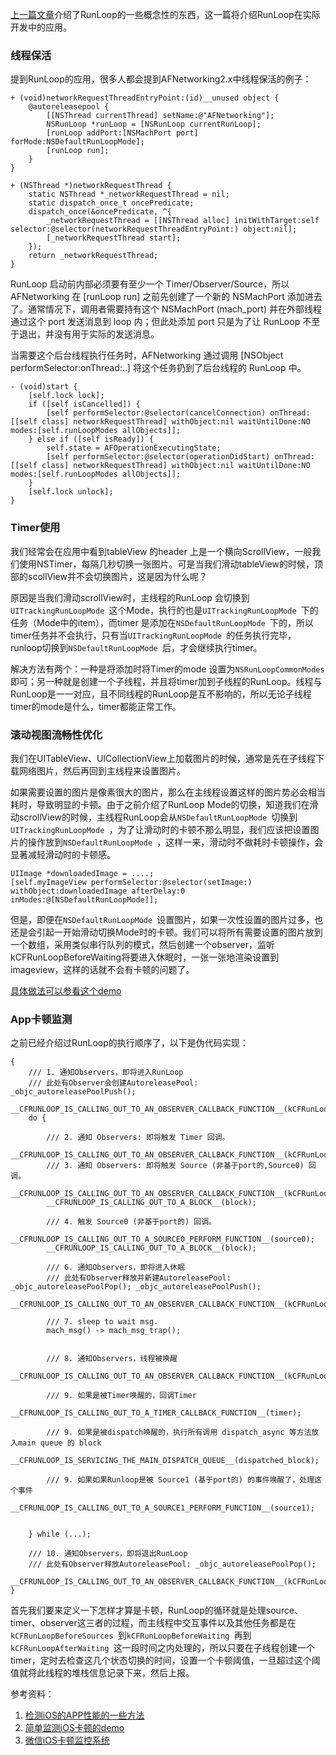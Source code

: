 [上一篇文章](https://chenjianlong93.github.io/2017/09/%E6%B7%B1%E5%85%A5%E7%90%86%E8%A7%A3RunLoop/)介绍了RunLoop的一些概念性的东西，这一篇将介绍RunLoop在实际开发中的应用。

### 线程保活
提到RunLoop的应用，很多人都会提到AFNetworking2.x中线程保活的例子：

```
+ (void)networkRequestThreadEntryPoint:(id)__unused object {
    @autoreleasepool {
        [[NSThread currentThread] setName:@"AFNetworking"];
        NSRunLoop *runLoop = [NSRunLoop currentRunLoop];
        [runLoop addPort:[NSMachPort port] forMode:NSDefaultRunLoopMode];
        [runLoop run];
    }
}
 
+ (NSThread *)networkRequestThread {
    static NSThread *_networkRequestThread = nil;
    static dispatch_once_t oncePredicate;
    dispatch_once(&oncePredicate, ^{
        _networkRequestThread = [[NSThread alloc] initWithTarget:self selector:@selector(networkRequestThreadEntryPoint:) object:nil];
        [_networkRequestThread start];
    });
    return _networkRequestThread;
}
```
RunLoop 启动前内部必须要有至少一个 Timer/Observer/Source，所以 AFNetworking 在 [runLoop run] 之前先创建了一个新的 NSMachPort 添加进去了。通常情况下，调用者需要持有这个 NSMachPort (mach_port) 并在外部线程通过这个 port 发送消息到 loop 内；但此处添加 port 只是为了让 RunLoop 不至于退出，并没有用于实际的发送消息。

当需要这个后台线程执行任务时，AFNetworking 通过调用 [NSObject performSelector:onThread:..] 将这个任务扔到了后台线程的 RunLoop 中。

```
- (void)start {
    [self.lock lock];
    if ([self isCancelled]) {
        [self performSelector:@selector(cancelConnection) onThread:[[self class] networkRequestThread] withObject:nil waitUntilDone:NO modes:[self.runLoopModes allObjects]];
    } else if ([self isReady]) {
        self.state = AFOperationExecutingState;
        [self performSelector:@selector(operationDidStart) onThread:[[self class] networkRequestThread] withObject:nil waitUntilDone:NO modes:[self.runLoopModes allObjects]];
    }
    [self.lock unlock];
}
```
### Timer使用
我们经常会在应用中看到tableView 的header 上是一个横向ScrollView，一般我们使用NSTimer，每隔几秒切换一张图片。可是当我们滑动tableView的时候，顶部的scollView并不会切换图片，这是因为什么呢？

原因是当我们滑动scrollView时，主线程的RunLoop 会切换到`UITrackingRunLoopMode `这个Mode，执行的也是`UITrackingRunLoopMode `下的任务（Mode中的item），而timer 是添加在`NSDefaultRunLoopMode `下的，所以timer任务并不会执行，只有当`UITrackingRunLoopMode `的任务执行完毕，runloop切换到`NSDefaultRunLoopMode `后，才会继续执行timer。

解决方法有两个：一种是将添加时将Timer的mode 设置为`NSRunLoopCommonModes `即可；另一种就是创建一个子线程，并且将timer加到子线程的RunLoop。线程与RunLoop是一一对应，且不同线程的RunLoop是互不影响的，所以无论子线程timer的mode是什么，timer都能正常工作。

### 滚动视图流畅性优化
我们在UITableView、UICollectionView上加载图片的时候，通常是先在子线程下载网络图片，然后再回到主线程来设置图片。

如果需要设置的图片是像素很大的图片，那么在主线程设置这样的图片势必会相当耗时，导致明显的卡顿。由于之前介绍了RunLoop Mode的切换，知道我们在滑动scrollView的时候，主线程RunLoop会从`NSDefaultRunLoopMode `切换到`UITrackingRunLoopMode `，为了让滑动时的卡顿不那么明显，我们应该把设置图片的操作放到`NSDefaultRunLoopMode `，这样一来，滑动时不做耗时卡顿操作，会显著减轻滑动时的卡顿感。

```
UIImage *downloadedImage = ....;
[self.myImageView performSelector:@selector(setImage:) withObject:downloadedImage afterDelay:0 inModes:@[NSDefaultRunLoopMode]];
```

但是，即便在`NSDefaultRunLoopMode `设置图片，如果一次性设置的图片过多，也还是会引起一开始滑动切换Mode时的卡顿。我们可以将所有需要设置的图片放到一个数组，采用类似串行队列的模式，然后创建一个observer，监听kCFRunLoopBeforeWaiting将要进入休眠时，一张一张地渲染设置到imageview，这样的话就不会有卡顿的问题了。

[具体做法可以参看这个demo](https://github.com/diwu/RunLoopWorkDistribution)

### App卡顿监测
之前已经介绍过RunLoop的执行顺序了，以下是伪代码实现：

```
{
    /// 1. 通知Observers，即将进入RunLoop
    /// 此处有Observer会创建AutoreleasePool: _objc_autoreleasePoolPush();
    __CFRUNLOOP_IS_CALLING_OUT_TO_AN_OBSERVER_CALLBACK_FUNCTION__(kCFRunLoopEntry);
    do {
 
        /// 2. 通知 Observers: 即将触发 Timer 回调。
        __CFRUNLOOP_IS_CALLING_OUT_TO_AN_OBSERVER_CALLBACK_FUNCTION__(kCFRunLoopBeforeTimers);
        /// 3. 通知 Observers: 即将触发 Source (非基于port的,Source0) 回调。
        __CFRUNLOOP_IS_CALLING_OUT_TO_AN_OBSERVER_CALLBACK_FUNCTION__(kCFRunLoopBeforeSources);
        __CFRUNLOOP_IS_CALLING_OUT_TO_A_BLOCK__(block);
 
        /// 4. 触发 Source0 (非基于port的) 回调。
        __CFRUNLOOP_IS_CALLING_OUT_TO_A_SOURCE0_PERFORM_FUNCTION__(source0);
        __CFRUNLOOP_IS_CALLING_OUT_TO_A_BLOCK__(block);
     
		/// 6. 通知Observers，即将进入休眠
        /// 此处有Observer释放并新建AutoreleasePool: _objc_autoreleasePoolPop(); _objc_autoreleasePoolPush();
        __CFRUNLOOP_IS_CALLING_OUT_TO_AN_OBSERVER_CALLBACK_FUNCTION__(kCFRunLoopBeforeWaiting);
 
        /// 7. sleep to wait msg.
        mach_msg() -> mach_msg_trap();
        
 
        /// 8. 通知Observers，线程被唤醒
        __CFRUNLOOP_IS_CALLING_OUT_TO_AN_OBSERVER_CALLBACK_FUNCTION__(kCFRunLoopAfterWaiting);
 
        /// 9. 如果是被Timer唤醒的，回调Timer
        __CFRUNLOOP_IS_CALLING_OUT_TO_A_TIMER_CALLBACK_FUNCTION__(timer);
 
        /// 9. 如果是被dispatch唤醒的，执行所有调用 dispatch_async 等方法放入main queue 的 block
        __CFRUNLOOP_IS_SERVICING_THE_MAIN_DISPATCH_QUEUE__(dispatched_block);
 
        /// 9. 如果如果Runloop是被 Source1 (基于port的) 的事件唤醒了，处理这个事件
        __CFRUNLOOP_IS_CALLING_OUT_TO_A_SOURCE1_PERFORM_FUNCTION__(source1);
 
 
    } while (...);
 
    /// 10. 通知Observers，即将退出RunLoop
    /// 此处有Observer释放AutoreleasePool: _objc_autoreleasePoolPop();
    __CFRUNLOOP_IS_CALLING_OUT_TO_AN_OBSERVER_CALLBACK_FUNCTION__(kCFRunLoopExit);
}
```
首先我们要来定义一下怎样才算是卡顿，RunLoop的循环就是处理source、timer、observer这三者的过程，而主线程中交互事件以及其他任务都是在`kCFRunLoopBeforeSources `到`kCFRunLoopBeforeWaiting `再到`kCFRunLoopAfterWaiting `这一段时间之内处理的，所以只要在子线程创建一个timer，定时去检查这几个状态切换的时间，设置一个卡顿阈值，一旦超过这个阈值就将此线程的堆栈信息记录下来，然后上报。

参考资料：

1. [检测iOS的APP性能的一些方法](https://www.jianshu.com/p/802cb5210dc4)
2. [简单监测iOS卡顿的demo](https://www.jianshu.com/p/71cfbcb15842)
3. [微信iOS卡顿监控系统](http://www.360doc.com/content/15/1104/16/28748685_510721166.shtml)


